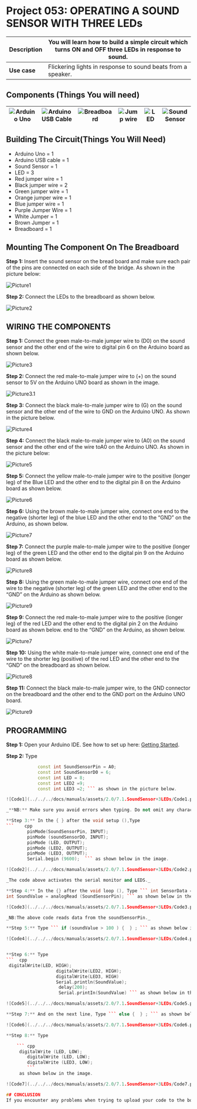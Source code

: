 # Project 053: OPERATING A SOUND SENSOR WITH THREE LEDs

| **Description** | You will learn how to build a simple circuit which turns ON and OFF three LEDs in response to sound.  |
|------------------|----------------------------------------------------------------|
| **Use case**     | Flickering lights in response to sound beats from a speaker. |

## Components (Things You will need)

| ![Arduino Uno](../../../docs/manuals/assets/components/arduino.png) | ![Arduino USB Cable](../../../docs/manuals/assets/components/USB_Cable.png) | ![Breadboard](../../../docs/manuals/assets/components/breadboard.png) |![Jump wire](../../../docs/manuals/assets/components/jump_wire.png)|![LED](../../../docs/manuals/assets/components/LED.png)|![Sound Sensor](../../../docs/manuals/assets/2.0/7.3.SoundSensor%20+%20Traffic/SoundSensor.png)|
|-------------------------|-------------------------|-------------------------|-------------------------|------------------------|--------------------------|

## Building The Circuit(Things You Will Need)

- Arduino Uno = 1  
- Arduino USB cable = 1
- Sound Sensor  = 1
- LED = 3
- Red jumper wire = 1
- Black jumper wire = 2
- Green jumper wire = 1
- Orange jumper wire = 1
- Blue jumper wire = 1
- Purple Jumper Wire = 1
- White Jumper = 1
- Brown Jumper = 1
- Breadboard = 1


## Mounting The Component On The Breadboard

**Step 1:** Insert the sound sensor on the bread board and make sure each pair of the pins are connected on each side of the bridge. As shown in the picture below: 

![Picture1](../../../docs/manuals/assets/2.0/7.1.SoundSensor+2LEDs/Picture1.jpg)

**Step 2:** Connect the LEDs to the breadboard as shown below.

![Picture2](../../../docs/manuals/assets/2.0/7.1.SoundSensor+3LEDs/Picture2.jpg)


## WIRING THE COMPONENTS

**Step 1:** Connect the green male-to-male jumper wire to (D0) on the sound sensor and the other end of the wire to digital pin 6 on the Arduino board as shown below.

![Picture3](../../../docs/manuals/assets/2.0/7.1.SoundSensor+3LEDs/Picture3.jpg)

**Step 2:** Connect the red male-to-male jumper wire to (+) on the sound sensor to 5V on the Arduino UNO board as shown in the image.

![Picture3.1](../../../docs/manuals/assets/2.0/7.1.SoundSensor+3LEDs/Picture3.1.jpg)

**Step 3:** Connect the black male-to-male jumper wire to (G) on the sound sensor and the other end of the wire to GND on the Arduino UNO.  As shown in the picture below.

![Picture4](../../../docs/manuals/assets/2.0/7.1.SoundSensor+3LEDs/Picture4.jpg)

**Step 4:** Connect the black male-to-male jumper wire to (A0) on the sound sensor and the other end of the wire toA0 on the Arduino UNO.  As shown in the picture below:

![Picture5](../../../docs/manuals/assets/2.0/7.1.SoundSensor+3LEDs/Picture5.jpg)

**Step 5:** Connect the yellow male-to-male jumper wire to the positive (longer leg) of the Blue LED and the other end to the digital pin 8 on the Arduino board as shown below.

![Picture6](../../../docs/manuals/assets/2.0/7.1.SoundSensor+3LEDs/Picture6.jpg)

**Step 6:** Using the brown male-to-male jumper wire, connect one end to the negative (shorter leg) of the blue LED and the other end to the “GND” on the Arduino, as shown below.

![Picture7](../../../docs/manuals/assets/2.0/7.1.SoundSensor+3LEDs/Picture7.jpg)

**Step 7:** Connect the purple male-to-male jumper wire to the positive (longer leg) of the green LED and the other end to the digital pin 9 on the Arduino board as shown below.

![Picture8](../../../docs/manuals/assets/2.0/7.1.SoundSensor+3LEDs/Picture8.jpg)

**Step 8:** Using the green male-to-male jumper wire, connect one end of the wire to the negative (shorter leg) of the green LED and the other end to the “GND” on the Arduino as shown below.

![Picture9](../../../docs/manuals/assets/2.0/7.1.SoundSensor+3LEDs/Picture9.jpg)

**Step 9:** Connect the red male-to-male jumper wire to the positive (longer leg) of the red LED and the other end to the digital pin 2 on the Arduino board as shown below. end to the “GND” on the Arduino, as shown below.

![Picture7](../../../docs/manuals/assets/2.0/7.1.SoundSensor+3LEDs/Picture9.1.jpg)

**Step 10:** Using the white male-to-male jumper wire, connect one end of the wire to the shorter leg (positive) of the red LED and the other end to the “GND” on the breadboard as shown below.

![Picture8](../../../docs/manuals/assets/2.0/7.1.SoundSensor+3LEDs/Picture9.2.jpg)

**Step 11:** Connect the black male-to-male jumper wire, to the GND connector on the breadboard and the other end to the GND port on the Arduino UNO board.

![Picture9](../../../docs/manuals/assets/2.0/7.1.SoundSensor+3LEDs/Picture9.3.jpg)

## PROGRAMMING

**Step 1:** Open your Arduino IDE. See how to set up here: [Getting Started](../../../getting-started.md).

**Step 2:** Type 
``` cpp
            const int SoundSensorPin = A0; 
            const int SoundSensorD0 = 6; 
            const int LED = 8;
            const int LED2 =9; 
            const int LED3 =2; ``` as shown in the picture below.

![Code1](../../../docs/manuals/assets/2.0/7.1.SoundSensor+3LEDs/Code1.png)

_**NB:** Make sure you avoid errors when typing. Do not omit any character or symbol especially the bracket {} and semicolons; and place them as you see in the image. The code that comes after the two  backslashes “//” are called comments. They are not part of the code that will be run, they only explain the lines of code. You can avoid typing them._

**Step 3:** In the { } after the void setup (),Type 
```    cpp
        pinMode(SoundSensorPin, INPUT);
        pinMode (soundSensorDO, INPUT);  
        pinMode (LED, OUTPUT); 
        pinMode (LED2, OUTPUT);
        pinMode (LED3, OUTPUT);
        Serial.begin (9600);  ``` as shown below in the image.

![Code2](../../../docs/manuals/assets/2.0/7.1.SoundSensor+3LEDs/Code2.png)

_The code above activates the serial monitor and LEDS._

**Step 4:** In the {} after the void loop (), Type ``` int SensorData = digitalRead(SoundSensorDO); 
int SoundValue = analogRead (SoundSensorPin); ``` as shown below in the image.

![Code3](../../../docs/manuals/assets/2.0/7.1.SoundSensor+3LEDs/Code3.png)

_NB:The above code reads data from the soundSensorPin._

**Step 5:** Type ``` if (soundValue > 100 ) {  } ; ``` as shown below in the image.

![Code4](../../../docs/manuals/assets/2.0/7.1.SoundSensor+3LEDs/Code4.png)


**Step 6:** Type 
```  cpp
 digitalWrite(LED, HIGH); 
                   digitalWrite(LED2, HIGH);
                   digitalWrite(LED3, HIGH)
                   Serial.println(SoundValue);
                    delay(200);
                    Serial.printIn(SoundValue) ``` as shown below in the image.

![Code5](../../../docs/manuals/assets/2.0/7.1.SoundSensor+3LEDs/Code5.png)

**Step 7:** And on the next line, Type ``` else {  } ; ``` as shown below in the image.

![Code6](../../../docs/manuals/assets/2.0/7.1.SoundSensor+3LEDs/Code6.png)

**Step 8:** Type 

    ``` cpp
     digitalWrite (LED, LOW);
        digitalWrite (LED, LOW);
        digitalWrite (LED3, LOW); 
        ```
     as shown below in the image.

![Code7](../../../docs/manuals/assets/2.0/7.1.SoundSensor+3LEDs/Code7.png)

## CONCLUSION
If you encounter any problems when trying to upload your code to the board, run through your code again to check for any errors or missing lines of code. If you did not encounter any problems and the program ran as expected, Congratulations on a job well done. 
